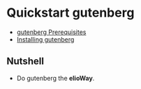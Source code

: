 # Quickstart gutenberg

- [gutenberg Prerequisites](/theELioWay/gutenberg/prerequisites.html)
- [Installing gutenberg](/theELioWay/gutenberg/installing.html)

## Nutshell

- Do gutenberg the **elioWay**.

